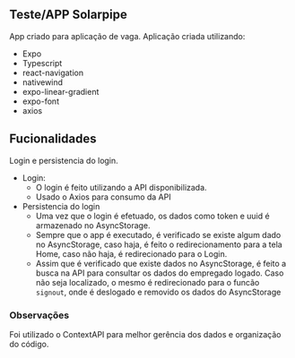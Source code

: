 ## Teste/APP Solarpipe

App criado para aplicação de vaga. Aplicação criada utilizando:

- Expo
- Typescript
- react-navigation
- nativewind
- expo-linear-gradient
- expo-font
- axios

## Fucionalidades

Login e persistencia do login.

- Login:
  - O login é feito utilizando a API disponibilizada. 
  - Usado o Axios para consumo da API
- Persistencia do login
  - Uma vez que o login é efetuado, os dados como token e uuid é armazenado no AsyncStorage.
  - Sempre que o app é executado, é verificado se existe algum dado no AsyncStorage, caso haja, é feito o redirecionamento para a tela Home, caso não haja, é redirecionado para o Login.
  - Assim que é verificado que existe dados no AsyncStorage, é feito a busca na API para consultar os dados do empregado logado. Caso não seja localizado, o mesmo é redirecionado para o funcão `signout`, onde é deslogado e removido os dados do AsyncStorage

### Observações

Foi utilizado o ContextAPI para melhor gerência dos dados e organização do código.
